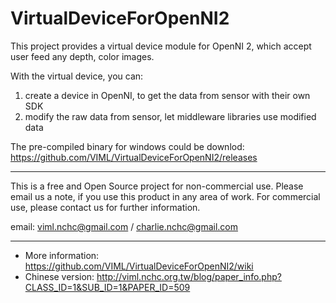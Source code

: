 VirtualDeviceForOpenNI2
=======================

This project provides a virtual device module for OpenNI 2, which accept user feed any depth, color images.

With the virtual device, you can:

1. create a device in OpenNI, to get the data from sensor with their own SDK
2. modify the raw data from sensor, let middleware libraries use modified data


The pre-compiled binary for windows could be downlod: https://github.com/VIML/VirtualDeviceForOpenNI2/releases


---

This is a free and Open Source project for non-commercial use.
Please email us a note, if you use this product in any area of work. 
For commercial use, please contact us for further information.

email: viml.nchc@gmail.com / charlie.nchc@gmail.com

---

- More information: https://github.com/VIML/VirtualDeviceForOpenNI2/wiki
- Chinese version: http://viml.nchc.org.tw/blog/paper_info.php?CLASS_ID=1&SUB_ID=1&PAPER_ID=509
